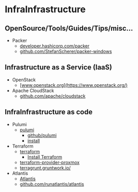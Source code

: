 # InfraInfrastructure

## OpenSource/Tools/Guides/Tips/misc...

* Packer
    * [developer.hashicorp.com/packer](https://developer.hashicorp.com/packer)
    * [github.com/StefanScherer/packer-windows](https://github.com/StefanScherer/packer-windows)

## Infrastructure as a Service (IaaS)

* OpenStack
    * [www.openstack.org](https://www.openstack.org/)
* Apache CloudStack
    * [github.com/apache/cloudstack](https://github.com/apache/cloudstack)

## InfraInfrastructure as code

* Pulumi
    * [pulumi](https://www.pulumi.com)
        * [github/pulumi](https://github.com/pulumi/pulumi)
        * [install](https://www.pulumi.com/docs/install/)
* Terraform
    * [terraform](https://www.terraform.io/)
        * [Install Terraform](https://developer.hashicorp.com/terraform/downloads)
    * [terraform-provider-proxmox](https://github.com/Telmate/terraform-provider-proxmox)
    * [terragrunt.gruntwork.io/](https://terragrunt.gruntwork.io/)
* Atlantis
    * [Atlantis](https://www.runatlantis.io/)
    * [github.com/runatlantis/atlantis](https://github.com/runatlantis/atlantis)